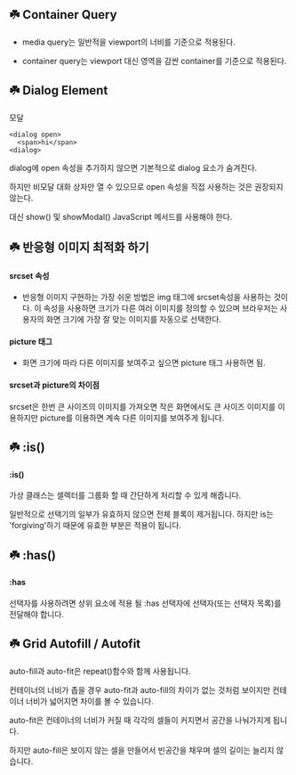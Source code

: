 <h2 id="☘️-container-query">☘️ Container Query</h2>
<ul>
<li><p>media query는 일반적을 viewport의 너비를 기준으로 적용된다.</p>
</li>
<li><p>container query는 viewport 대신 영역을 감싼 container를 기준으로 적용된다.</p>
</li>
</ul>
<h2 id="☘️-dialog-element">☘️ Dialog Element</h2>
<p>모달</p>
<pre><code>&lt;dialog open&gt;
  &lt;span&gt;hi&lt;/span&gt;
&lt;dialog&gt;</code></pre><p>dialog에 open 속성을 추가하지 않으면 기본적으로 dialog 요소가 숨겨진다.</p>
<p>하지만 비모달 대화 상자만 열 수 있으므로 open 속성을 직접 사용하는 것은 권장되지 않는다.</p>
<p>대신 show() 및 showModal() JavaScript 메서드를 사용해야 한다.</p>
<h2 id="☘️-반응형-이미지-최적화-하기">☘️ 반응형 이미지 최적화 하기</h2>
<h4 id="srcset-속성">srcset 속성</h4>
<ul>
<li>반응형 이미지 구현하는 가장 쉬운 방법은 img 태그에 srcset속성을 사용하는 것이다. 이 속성을 사용하면 크기가 다른 여러 이미지를 정의할 수 있으며 브라우저는 사용자의 화면 크기에 가장 잘 맞는 이미지를 자동으로 선택한다.</li>
</ul>
<h4 id="picture-태그">picture 태그</h4>
<ul>
<li>화면 크기에 따라 다른 이미지를 보여주고 싶으면 picture 태그 사용하면 됨.</li>
</ul>
<h4 id="srcset과-picture의-차이점">srcset과 picture의 차이점</h4>
<p>srcset은 한번 큰 사이즈의 이미지를 가져오면 작은 화면에서도 큰 사이즈 이미지를 이용하지만 picture를 이용하면 계속 다른 이미지를 보여주게 됩니다.</p>
<h2 id="☘️-is">☘️ :is()</h2>
<h4 id="is">:is()</h4>
<p>가상 클래스는 셀렉터를 그룹화 할 때 간단하게 처리할 수 있게 해줍니다.</p>
<p>일반적으로 선택기의 일부가 유효하지 않으면 전체 블록이 제거됩니다. 하지만 is는 'forgiving'하기 때문에 유효한 부분은 적용이 됩니다.</p>
<h2 id="☘️-has">☘️ :has()</h2>
<h4 id="has">:has</h4>
<p>선택자를 사용하려면 상위 요소에 적용 될 :has 선택자에 선택자(또는 선택자 목록)를 전달해야 합니다.</p>
<h2 id="☘️-grid-autofill--autofit">☘️ Grid Autofill / Autofit</h2>
<p>auto-fill과 auto-fit은 repeat()함수와 함께 사용됩니다.</p>
<p>컨테이너의 너비가 좁을 경우 auto-fit과 auto-fill의 차이가 없는 것처럼 보이지만 컨테이너 너비가 넓어지면 차이를 볼 수 있습니다.</p>
<p>auto-fit은 컨테이너의 너비가 커질 때 각각의 셀들이 커지면서 공간을 나눠가지게 됩니다.</p>
<p>하지만 auto-fill은 보이지 않는 셀을 만들어서 빈공간을 채우며 셀의 길이는 늘리지 않습니다.</p>
<p><img alt="" src="https://velog.velcdn.com/images/eunyoung224/post/e2d8b02c-5fd5-484f-a4fa-c2b2d1f73694/image.webp" /></p>